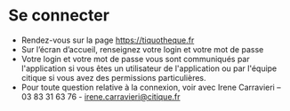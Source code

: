  # Se connecter

* Rendez-vous sur la page https://tiquotheque.fr
* Sur l’écran d’accueil, renseignez votre login et votre mot de passe
* Votre login et votre mot de passe vous sont communiqués par l'application si vous êtes un utilisateur de l'application ou par l'équipe citique si vous avez des permissions particulières.
* Pour toute question relative à la connexion, voir avec Irene Carravieri – 03 83 31 63 76 - irene.carravieri@citique.fr
